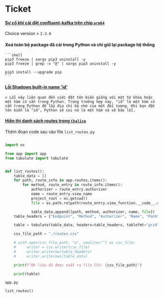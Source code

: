 # Ticket

#### [Sự cố khi cài đặt confluent-kafka trên chip `arm64`](https://github.com/confluentinc/confluent-kafka-python/issues/1466#issuecomment-1378377378)

Choice version > `2.3.0`

#### Xoá toàn bộ package đã cài trong Python và chỉ giữ lại package hệ thống

    ```shell
    pip3 freeze | xargs pip3 uninstall -y
    pip3 freeze | grep -v "@" | xargs pip3 uninstall -y
    
    pip3 install --upgrade pip
    ```

#### [Lỗi Shadows built-in name 'id'](https://docs.python.org/3/library/functions.html#id)

    > Lỗi này liên quan đến việc đặt tên biến giống với một từ khóa hoặc một hàm có sẵn trong Python. Trong trường hợp này, "id" là một hàm có sẵn trong Python để lấy địa chỉ bộ nhớ của một đối tượng. Khi bạn đặt tên biến là "id", Python sẽ coi nó là một hàm và sẽ báo lỗi.

#### [Hiển thị danh sách routes trong `Chalice`](https://aws.github.io/chalice/topics/routing.html)

Thêm đoạn code sau vào file `list_routes.py`

```python

import os

from app import app
from tabulate import tabulate


def list_routes():
    table_data = []
    for path, route_info in app.routes.items():
        for method, route_entry in route_info.items():
            authorizer = route_entry.authorizer
            name = route_entry.view_name
            project_root = os.getcwd()
            file = os.path.relpath(route_entry.view_function.__code__.co_filename, project_root)

            table_data.append([path, method, authorizer, name, file])
    table_headers = ["Endpoint", "Method", "Authorizer", "Name", "Path"]

    table = tabulate(table_data, headers=table_headers, tablefmt="grid")

    csv_file_path = "./routes.csv"

    # with open(csv_file_path, "w", newline="") as csv_file:
    #     writer = csv.writer(csv_file)
    #     writer.writerow(table_headers)
    #     writer.writerows(table_data)

    print(f"Dữ liệu đã được xuất ra file CSV: {csv_file_path}")

    print(table)
```

`app.py`
```python
list_routes()
```

    
    
